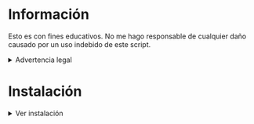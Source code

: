 # Información
Esto es con fines educativos. No me hago responsable de cualquier daño causado por un uso indebido de este script.

<details>
<summary>Advertencia legal</summary>

El uso inapropiado de este script para obtener información de direcciones IP sin permiso puede ser ilegal. Asegúrate de respetar la privacidad y los derechos de las personas y de cumplir con todas las leyes y regulaciones aplicables antes de utilizar este script para cualquier propósito.

</details>

# Instalación

<details>
<summary>Ver instalación</summary>

```bash
pkg update && pkg upgrade
pkg install nodejs
pkg install git
git clone https://github.com/AlanYTT/NetC2.git
cd NetC2
npm install
# Usar
<details>
<summary>Ver como usar</summary>

```bash
bash NetC2.sh (IP)
